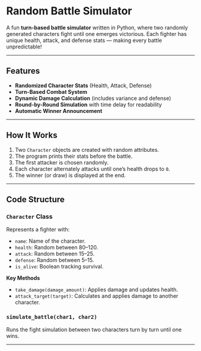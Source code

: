 #  Random Battle Simulator

A fun **turn-based battle simulator** written in Python, where two randomly generated characters fight until one emerges victorious. Each fighter has unique health, attack, and defense stats — making every battle unpredictable!

---

##  Features

- **Randomized Character Stats** (Health, Attack, Defense)
-  **Turn-Based Combat System**
-  **Dynamic Damage Calculation** (includes variance and defense)
-  **Round-by-Round Simulation** with time delay for readability
-  **Automatic Winner Announcement**

---

##  How It Works

1. Two `Character` objects are created with random attributes.
2. The program prints their stats before the battle.
3. The first attacker is chosen randomly.
4. Each character alternately attacks until one’s health drops to `0`.
5. The winner (or draw) is displayed at the end.

---

##  Code Structure

### `Character` Class
Represents a fighter with:
- `name`: Name of the character.
- `health`: Random between 80–120.
- `attack`: Random between 15–25.
- `defense`: Random between 5–15.
- `is_alive`: Boolean tracking survival.

**Key Methods**
- `take_damage(damage_amount)`: Applies damage and updates health.
- `attack_target(target)`: Calculates and applies damage to another character.

### `simulate_battle(char1, char2)`
Runs the fight simulation between two characters turn by turn until one wins.

---


